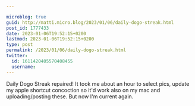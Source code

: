 ```yaml
---

microblog: true
guid: http://matti.micro.blog/2023/01/06/daily-dogo-streak.html
post_id: 1777433
date: 2023-01-06T19:52:15+0200
lastmod: 2023-01-06T19:52:15+0200
type: post
permalink: /2023/01/06/daily-dogo-streak.html
twitter:
  id: 1611420405570408455
  username:
---
```

Daily Dogo Streak repaired! It took me about an hour to select pics, update my apple shortcut concoction so it'd work also on my mac and uploading/posting these. But now I'm current again.
